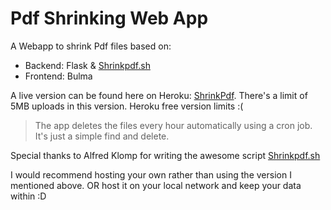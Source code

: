 # Pdf Shrinking Web App

A Webapp to shrink Pdf files based on:
* Backend: Flask & [Shrinkpdf.sh](http://www.alfredklomp.com/programming/shrinkpdf/)
* Frontend: Bulma

A live version can be found here on Heroku: [ShrinkPdf](https://shrink-pdf.herokuapp.com/). 
There's a limit of 5MB uploads in this version. Heroku free version limits :( 

> The app deletes the files every hour automatically using a cron job. It's just a simple find and delete.

Special thanks to Alfred Klomp for writing the awesome script [Shrinkpdf.sh](http://www.alfredklomp.com/programming/shrinkpdf/)

I would recommend hosting your own rather than using the version I mentioned above. OR host it on your local network and keep your data within :D

